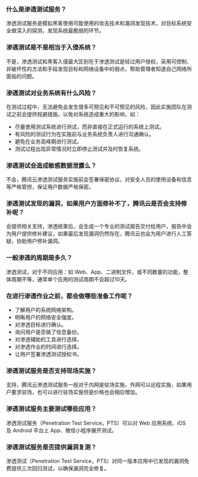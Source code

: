 ### 什么是渗透测试服务？
渗透测试服务是模拟黑客使用可能使用的攻击技术和漏洞发现技术，对目标系统安全做深入的探测，发现系统最脆弱的环节。

### 渗透测试是不是相当于入侵系统？
不是，渗透测试和黑客入侵最大区别在于渗透测试是经过用户授权，采用可控制、非破坏性的方法和手段发现目标和网络设备中的弱点，帮助管理者知道自己网络所面临的问题。

### 渗透测试对业务系统有什么风险？
在测试过程中，无法避免会发生很多可预见和不可预见的风险，因此实施团队在测试之前会提供规避措施，以免对系统造成重大的影响，如：
- 尽量使用测试系统进行测试，而非直接在正式运行的系统上测试。
- 有风险的测试行为在实施前与业务系统负责人进行沟通确认。
- 避免在业务高峰期进行测试。
- 测试过程出现异常情况时立即停止测试并及时恢复系统。

### 渗透测试会造成敏感数据泄露么？
不会，腾讯云渗透测试服务实施前会签署保密协议，对安全人员的使用设备和信息等严格管控，保证用户数据严格保密。

### 渗透测试发现的漏洞，如果用户方面修补不了，腾讯云是否会支持修补呢？
会提供相关支持，渗透结束后，会生成一个专业的测试报告交付给用户，报告中会为用户提供修补建议，如果最后发现漏洞仍然存在，腾讯云也会为用户进行人工答疑，协助用户修补漏洞。

### 一般渗透的周期是多久？
渗透测试，对于不同应用：如 Web、App、二进制文件，或不同数量的功能，整体周期不等，通常单个应用的测试周期不会超过10天。

### 在进行渗透作业之前，都会做哪些准备工作呢？
- 了解用户的系统网络架构。
- 明晰用户的网络安全强度。
- 对渗透目标进行确认。
- 询问用户是否做了信息备份。
- 对渗透辅助的工具进行选择。
- 对渗透作业的时间进行选择。
- 让用户签署渗透测试授权书。

### 渗透测试服务是否支持现场实施？
支持，腾讯云渗透测试服务一般对于内网是驻场实施，外网可以远程实施，如果用户要求驻场，也可以进行驻场实施但是价格也会相应增加。

### 渗透测试服务主要测试哪些应用？
渗透测试服务（Penetration Test Service，PTS）可以对 Web 应用系统、iOS 及 Android 平台上 App、微信小程序展开测试。

### 渗透测试服务是否提供漏洞复测？
渗透测试（Penetration Test Service，PTS）对同一版本应用中已发现的漏洞免费提供三次回归测试，以确保漏洞完全修复。
 

 
